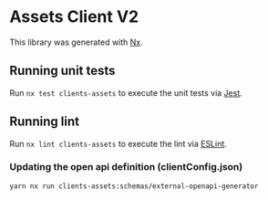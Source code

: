 <!-- gitbook-navigation: "Assets" -->

# Assets Client V2

This library was generated with [Nx](https://nx.dev).

## Running unit tests

Run `nx test clients-assets` to execute the unit tests via [Jest](https://jestjs.io).

## Running lint

Run `nx lint clients-assets` to execute the lint via [ESLint](https://eslint.org/).

### Updating the open api definition (clientConfig.json)

```sh
yarn nx run clients-assets:schemas/external-openapi-generator
```
